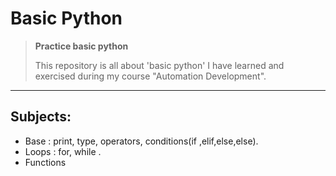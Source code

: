 # Basic Python

> **Practice basic python**
>
> This repository  is all about 'basic python' I have learned and exercised during my course "Automation Development".


---

## Subjects:
* Base : print, type, operators, conditions(if ,elif,else,else).
* Loops : for, while .
* Functions

